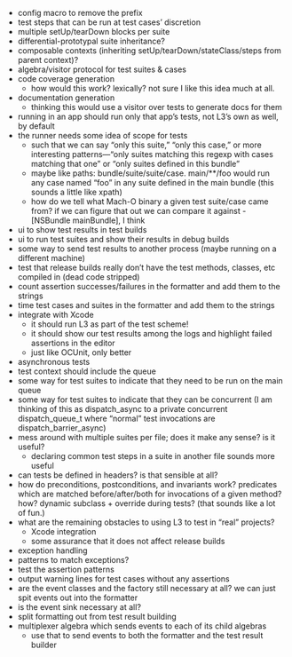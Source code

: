 - config macro to remove the prefix
- test steps that can be run at test cases’ discretion
- multiple setUp/tearDown blocks per suite
- differential-prototypal suite inheritance?
- composable contexts (inheriting setUp/tearDown/stateClass/steps from parent context)?
- algebra/visitor protocol for test suites & cases
- code coverage generation
	- how would this work? lexically? not sure I like this idea much at all.
- documentation generation
	- thinking this would use a visitor over tests to generate docs for them
- running in an app should run only that app’s tests, not L3’s own as well, by default
- the runner needs some idea of scope for tests
	- such that we can say “only this suite,” “only this case,” or more interesting patterns—“only suites matching this regexp with cases matching that one” or “only suites defined in this bundle”
	- maybe like paths: bundle/suite/suite/case. main/**/foo would run any case named “foo” in any suite defined in the main bundle (this sounds a little like xpath)
	- how do we tell what Mach-O binary a given test suite/case came from? if we can figure that out we can compare it against -[NSBundle mainBundle], I think
- ui to show test results in test builds
- ui to run test suites and show their results in debug builds
- some way to send test results to another process (maybe running on a different machine)
- test that release builds really don’t have the test methods, classes, etc compiled in (dead code stripped)
- count assertion successes/failures in the formatter and add them to the strings
- time test cases and suites in the formatter and add them to the strings
- integrate with Xcode
	- it should run L3 as part of the test scheme!
	- it should show our test results among the logs and highlight failed assertions in the editor
	- just like OCUnit, only better
- asynchronous tests
- test context should include the queue
- some way for test suites to indicate that they need to be run on the main queue
- some way for test suites to indicate that they can be concurrent (I am thinking of this as dispatch_async to a private concurrent dispatch_queue_t where “normal” test invocations are dispatch_barrier_async)
- mess around with multiple suites per file; does it make any sense? is it useful?
	- declaring common test steps in a suite in another file sounds more useful
- can tests be defined in headers? is that sensible at all?
- how do preconditions, postconditions, and invariants work? predicates which are matched before/after/both for invocations of a given method? how? dynamic subclass + override during tests? (that sounds like a lot of fun.)
- what are the remaining obstacles to using L3 to test in “real” projects?
	- Xcode integration
	- some assurance that it does not affect release builds
- exception handling
- patterns to match exceptions?
- test the assertion patterns
- output warning lines for test cases without any assertions
- are the event classes and the factory still necessary at all? we can just spit events out into the formatter
- is the event sink necessary at all?
- split formatting out from test result building
- multiplexer algebra which sends events to each of its child algebras
	- use that to send events to both the formatter and the test result builder